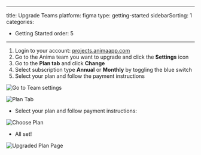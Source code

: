 
---
title: Upgrade Teams
platform: figma
type: getting-started
sidebarSorting: 1
categories: 
- Getting Started
order: 5
---

1. Login to your account: [projects.animaapp.com](https://projects.animaapp.com)
2. Go to the Anima team you want to upgrade and click the **Settings** icon
3. Go to the **Plan tab** and click **Change**
4. Select subscription type **Annual** or **Monthly** by toggling the blue switch
5. Select your plan and follow the payment instructions

![Go to Team settings](https://p46.f4.n0.cdn.getcloudapp.com/items/Qwul0zkd/Upgrade%20Team%402x.png?v=f810dbeccf75f9aee002fe7a1ba49f19 "Team Settings")

![Plan Tab](https://downloads.intercomcdn.com/i/o/98345853/389649c8fa76cbfa0fc7a1da/Screen+Shot+2019-01-21+at+3.30.01+PM.png)

-   Select your plan and follow payment instructions:

![Choose Plan](https://downloads.intercomcdn.com/i/o/124259735/0f1b389932e0e48dfa644ace/New+Prices+and+tiers.png)
-   All set!

![Upgraded Plan Page](https://p46.f4.n0.cdn.getcloudapp.com/items/ApujG1Py/Upgraded%20Plan%20Screen%402x.png?v=62ccc4237d4cdf33471cfc381886a3da)
